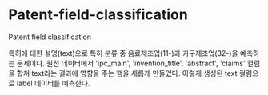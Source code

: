 # Patent-field-classification
Patent field classification

특허에 대한 설명(text)으로 특허 분류 중 음료제조업(11-)과 가구제조업(32-)을 예측하는 문제이다.
원천 데이터에서 'ipc_main', 'invention_title', 'abstract', 'claims' 컬럼을 합쳐 text라는 결과에 영향을 주는 행을 새롭게 만들었다. 이렇게 생성된 text 컬럼으로 label 데이터를 예측한다.